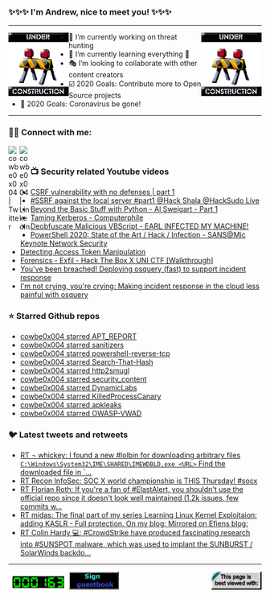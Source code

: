 ### ✨✨✨ I'm Andrew, nice to meet you! ✨✨✨

---
<img align="left" width="120px" src="https://raw.githubusercontent.com/cowbe0x004/cowbe0x004/master/images/image004.gif" />
<img align="right" width="120px" src="https://raw.githubusercontent.com/cowbe0x004/cowbe0x004/master/images/image004.gif" />

- 📖 I’m currently working on threat hunting
- 📘 I’m currently learning everything 🤣
- 🎭 I’m looking to collaborate with other content creators
- ☑️ 2020 Goals: Contribute more to Open Source projects
- 🦠 2020 Goals: Coronavirus be gone!

---

### 🤝🏽 Connect with me:
[<img align="left" alt="cowbe0x004 | Twitter" width="22px" src="https://cdn.jsdelivr.net/npm/simple-icons@v3/icons/twitter.svg" />][twitter]
[<img align="left" alt="cowbe0x004 | LinkedIn" width="22px" src="https://cdn.jsdelivr.net/npm/simple-icons@v3/icons/linkedin.svg" />][linkedin]

<!--
[<img align="left" alt="cowbe0x004.com" width="22px" src="https://raw.githubusercontent.com/iconic/open-iconic/master/svg/globe.svg" />][website]
[<img align="left" alt="cowbe0x004 | YouTube" width="22px" src="https://cdn.jsdelivr.net/npm/simple-icons@v3/icons/youtube.svg" />][youtube]
[<img align="left" alt="cowbe0x004 | Instagram" width="22px" src="https://cdn.jsdelivr.net/npm/simple-icons@v3/icons/instagram.svg" />][instagram]
-->

<br />

### 📺 Security related Youtube videos
<!-- YOUTUBE:START -->
- [CSRF vulnerability with no defenses | part 1](https://www.youtube.com/watch?v=V6xQX30QtPM)
- [#SSRF against the local server #part1 @Hack Shala @HackSudo Live](https://www.youtube.com/watch?v=H147CHNagoA)
- [Beyond the Basic Stuff with Python - Al Sweigart - Part 1](https://www.youtube.com/watch?v=kSrnLbioN6w)
- [Taming Kerberos - Computerphile](https://www.youtube.com/watch?v=qW361k3-BtU)
- [Deobfuscate Malicious VBScript - EARL INFECTED MY MACHINE!](https://www.youtube.com/watch?v=jFWQX-aELLI)
- [PowerShell 2020: State of the Art / Hack / Infection - SANS@Mic Keynote Network Security](https://www.youtube.com/watch?v=ZIQ62IZO58s)
- [Detecting Access Token Manipulation](https://www.youtube.com/watch?v=RMVyYvt0bLY)
- [Forensics - Exfil - Hack The Box X UNI CTF [Walkthrough]](https://www.youtube.com/watch?v=GghxAJeuhxE)
- [You've been breached! Deploying osquery (fast) to support incident response](https://www.youtube.com/watch?v=vLC2vVVwR3c)
- [I'm not crying, you're crying: Making incident response in the cloud less painful with osquery](https://www.youtube.com/watch?v=b81zSQ5MsDk)
<!-- YOUTUBE:END -->

### ⭐ Starred Github repos
<!-- GITHUB_STAR:START -->
- [cowbe0x004 starred APT_REPORT](https://github.com/blackorbird/APT_REPORT)
- [cowbe0x004 starred sanitizers](https://github.com/google/sanitizers)
- [cowbe0x004 starred powershell-reverse-tcp](https://github.com/ivan-sincek/powershell-reverse-tcp)
- [cowbe0x004 starred Search-That-Hash](https://github.com/HashPals/Search-That-Hash)
- [cowbe0x004 starred http2smugl](https://github.com/neex/http2smugl)
- [cowbe0x004 starred security_content](https://github.com/splunk/security_content)
- [cowbe0x004 starred DynamicLabs](https://github.com/ctxis/DynamicLabs)
- [cowbe0x004 starred KilledProcessCanary](https://github.com/nccgroup/KilledProcessCanary)
- [cowbe0x004 starred apkleaks](https://github.com/dwisiswant0/apkleaks)
- [cowbe0x004 starred OWASP-VWAD](https://github.com/OWASP/OWASP-VWAD)
<!-- GITHUB_STAR:END -->

### 🐦 Latest tweets and retweets
<!-- TWEETS:START -->
- [RT ¬ whickey: I found a new #lolbin for downloading arbitrary files `C:\Windows\System32\IME\SHARED\IMEWDBLD.exe <URL>` Find the downloaded file in `...](https://twitter.com/notwhickey/status/1367493406835040265)
- [RT Recon InfoSec: SOC X world championship is THIS Thursday! #socx](https://twitter.com/Recon_InfoSec/status/1366419712884809734)
- [RT Florian Roth: If you're a fan of #ElastAlert, you shouldn't use the official repo since it doesn't look well maintained (1.2k issues, few commits w...](https://twitter.com/cyb3rops/status/1363797740950614017)
- [RT midas: The final part of my series Learning Linux Kernel Exploitaion: adding KASLR - Full protection. On my blog:  Mirrored on Efiens blog:](https://twitter.com/_lkmidas/status/1357656147138801665)
- [RT Colin Hardy 💻: #CrowdStrike have produced fascinating research into #SUNSPOT malware, which was used to implant the SUNBURST / SolarWinds backdo...](https://twitter.com/cybercdh/status/1348912685782626304)
<!-- TWEETS:END -->

---

[<img align="left" width="120px" src="https://raw.githubusercontent.com/cowbe0x004/cowbe0x004/master/images/visitors.gif" />][visitor]
[<img align="left" alt="Sign My Guestbook" width="100px" src="https://raw.githubusercontent.com/cowbe0x004/cowbe0x004/master/images/sign_guest_book.gif" />][guestbook]
[<img align="right" width="100px" src="https://raw.githubusercontent.com/cowbe0x004/cowbe0x004/master/images/netscape.gif" />][netscape]


[website]: https://cowbe0x004.com
[twitter]: https://twitter.com/cowbe0x004
[youtube]: https://youtube.com/
[instagram]: https://instagram.com/
[linkedin]: https://www.linkedin.com/in/anhuang/
[guestbook]: https://github.com/cowbe0x004/cowbe0x004/issues
[netscape]: https://github.com/cowbe0x004/cowbe0x004
[visitor]: https://github.com/cowbe0x004/cowbe0x004
